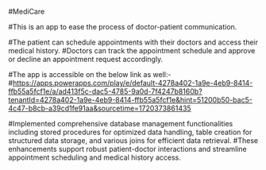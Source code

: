#MediCare

#This is an app to ease the process of doctor-patient communication. 

#The patient can schedule appointments with their doctors and access their medical history. 
#Doctors can track the appointment schedule and approve or decline an appointment request accordingly.

#The app is accessible on the below link as well:- 
#https://apps.powerapps.com/play/e/default-4278a402-1a9e-4eb9-8414-ffb55a5fcf1e/a/ad413f5c-dac5-4785-9a0d-7f4247b8160b?tenantId=4278a402-1a9e-4eb9-8414-ffb55a5fcf1e&hint=51200b50-bac5-4c47-b8cb-a39cd1fe91aa&sourcetime=1720373861435


#Implemented comprehensive database management functionalities including stored procedures for optimized data handling, table creation for structured data storage, and various joins for efficient data retrieval. 
#These enhancements support robust patient-doctor interactions and streamline appointment scheduling and medical history access.
